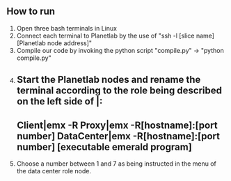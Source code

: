 How to run
------------------------------------

1. Open three bash terminals in Linux
2. Connect each terminal to Planetlab by the use of "ssh -l [slice name] [Planetlab node address]"
3. Compile our code by invoking the python script "compile.py" -> "python compile.py"
4. Start the Planetlab nodes and rename the terminal according to the role being described on the left side of |:
   ----------------------------------------------------------------------
   Client|emx -R
   Proxy|emx -R[hostname]:[port number]
   DataCenter|emx -R[hostname]:[port number] [executable emerald program]
   ----------------------------------------------------------------------
5. Choose a number between 1 and 7 as being instructed in the menu of the data center role node.
